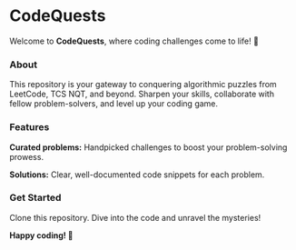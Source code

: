 # CodeQuests
Welcome to **CodeQuests**, where coding challenges come to life! 🚀

### About
This repository is your gateway to conquering algorithmic puzzles from LeetCode, TCS NQT, and beyond. Sharpen your skills, collaborate with fellow problem-solvers, and level up your coding game.

### Features
**Curated problems:** Handpicked challenges to boost your problem-solving prowess.

**Solutions:** Clear, well-documented code snippets for each problem.

### Get Started
Clone this repository.
Dive into the code and unravel the mysteries!

**Happy coding! 🎉**
